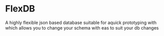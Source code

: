 # FlexDB
A highly flexible json based database suitable for aquick prototyping with which allows you to change your schema with eas to suit your db changes 
